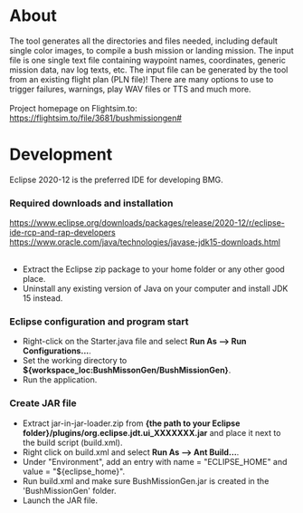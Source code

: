 # About

The tool generates all the directories and files needed, including default single color images, to compile a bush mission or landing mission. The input file is one single text file containing waypoint names, coordinates, generic mission data, nav log texts, etc. The input file can be generated by the tool from an existing flight plan (PLN file)! There are many options to use to trigger failures, warnings, play WAV files or TTS and much more.<br>
<br>
Project homepage on Flightsim.to:<br>
https://flightsim.to/file/3681/bushmissiongen#

# Development

Eclipse 2020-12 is the preferred IDE for developing BMG.

### Required downloads and installation

https://www.eclipse.org/downloads/packages/release/2020-12/r/eclipse-ide-rcp-and-rap-developers<br>
https://www.oracle.com/java/technologies/javase-jdk15-downloads.html<br>
<br>
* Extract the Eclipse zip package to your home folder or any other good place.
* Uninstall any existing version of Java on your computer and install JDK 15 instead.

### Eclipse configuration and program start

* Right-click on the Starter.java file and select <b>Run As --> Run Configurations...</b>.
* Set the working directory to <b>${workspace_loc:BushMissonGen/BushMissionGen}</b>.
* Run the application.

### Create JAR file

* Extract jar-in-jar-loader.zip from <b>{the path to your Eclipse folder}/plugins/org.eclipse.jdt.ui_XXXXXXX.jar</b> and place it next to the build script (build.xml).
* Right click on build.xml and select <b>Run As --> Ant Build...</b>.
* Under "Environment", add an entry with name = "ECLIPSE_HOME" and value = "${eclipse_home}".
* Run build.xml and make sure BushMissionGen.jar is created in the 'BushMissionGen' folder.
* Launch the JAR file.
